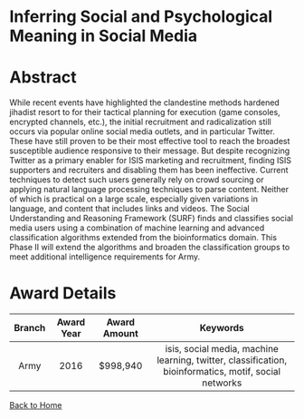 
Inferring Social and Psychological Meaning in Social Media
==========================================================

# Abstract


While recent events have highlighted the clandestine methods hardened jihadist resort to for their tactical planning for execution (game consoles, encrypted channels, etc.), the initial recruitment and radicalization still occurs via popular online social media outlets, and in particular Twitter. These have still proven to be their most effective tool to reach the broadest susceptible audience responsive to their message. But despite recognizing Twitter as a primary enabler for ISIS marketing and recruitment, finding ISIS supporters and recruiters and disabling them has been ineffective. Current techniques to detect such users generally rely on crowd sourcing or applying natural language processing techniques to parse content. Neither of which is practical on a large scale, especially given variations in language, and content that includes links and videos. The Social Understanding and Reasoning Framework (SURF) finds and classifies social media users using a combination of machine learning and advanced classification algorithms extended from the bioinformatics domain. This Phase II will extend the algorithms and broaden the classification groups to meet additional intelligence requirements for Army.  

# Award Details

|Branch|Award Year|Award Amount|Keywords|
| :---: | :---: | :---: | :---: |
|Army|2016|$998,940|isis, social media, machine learning, twitter, classification, bioinformatics, motif, social networks|
  
  


[Back to Home](https://github.com/chrischow/dod_sbir_awards#1083)